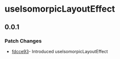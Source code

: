 # useIsomorpicLayoutEffect

## 0.0.1

### Patch Changes

- [fdcce93](https://github.com/changeelog/react-hooks/commit/fdcce93d548f33d8ed006df50859608d63324194)- Introduced useIsomorpicLayoutEffect 